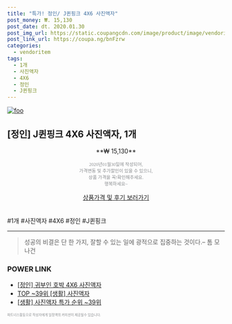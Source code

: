 ```yaml
--- 
title: "특가! 정인/ J퀸핑크 4X6 사진액자" 
post_money: ₩. 15,130 
post_date: dt. 2020.01.30 
post_img_url: https://static.coupangcdn.com/image/product/image/vendoritem/2016/01/04/3008857452/05ff33d5-3506-41eb-898d-4b5f9d6c5637.jpg 
post_link_url: https://coupa.ng/bnFzrw 
categories: 
  - vendoritem 
tags: 
  - 1개 
  - 사진액자 
  - 4X6 
  - 정인 
  - J퀸핑크 
--- 
```

[![foo](https://static.coupangcdn.com/image/product/image/vendoritem/2016/01/04/3008857452/05ff33d5-3506-41eb-898d-4b5f9d6c5637.jpg)](https://coupa.ng/bnFzrw) 

## [정인] J퀸핑크 4X6 사진액자, 1개 
<p style="text-align: center;">**₩ 15,130**</p> 
<p style="text-align: center;"><span style="color: #898c8f; font-family: Georgia,Times,serif; font-size: 0.75em;">2020년01월30일에 작성되어, <br>가격변동 및 추가할인이 있을 수 있으니,<br> 상품 가격을 꼭!확인해주세요.<br>행복하세요~</span> 
</p>	 
<div markdown="0" style="text-align: center;"><a href="https://coupa.ng/bnFzrw" class="btn btn--success">상품가격 및 후기 보러가기</a></div> 
<br><br> 
  #1개 #사진액자 #4X6 #정인 #J퀸핑크 
<hr> 

> 성공의 비결은 단 한 가지, 잘할 수 있는 일에 광적으로 집중하는 것이다.–  톰 모나건 


### POWER LINK

* <a href="https://blog.naver.com/fasyy4321/221790243343" target="_blank">[정인] 귀부인 호박 4X6 사진액자</a>
* <a href="https://blog.naver.com/an0733/221789579203" target="_blank"> TOP ~39위 [생활] 사진액자</a>
* <a href="https://blog.naver.com/sakai111/221789579206" target="_blank"> [생활] 사진액자 특가 순위 ~39위</a>

<span style="color: #898c8f; font-family: Georgia,Times,serif; font-size: 0.55em;">파트너스활동으로 작성자에게 일정액의 커미션이 제공될수 있습니다.</span> 

